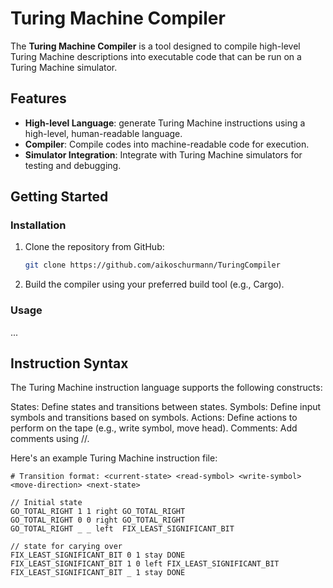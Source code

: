# Turing Machine Compiler

The **Turing Machine Compiler** is a tool designed to compile high-level Turing Machine descriptions into executable code that can be run on a Turing Machine simulator.

## Features

- **High-level Language**: generate Turing Machine instructions using a high-level, human-readable language.
- **Compiler**: Compile codes into machine-readable code for execution.
- **Simulator Integration**: Integrate with Turing Machine simulators for testing and debugging.

## Getting Started

### Installation

1. Clone the repository from GitHub:

    ```bash
    git clone https://github.com/aikoschurmann/TuringCompiler
    ```

2. Build the compiler using your preferred build tool (e.g., Cargo).

### Usage

...


## Instruction Syntax

The Turing Machine instruction language supports the following constructs:

States: Define states and transitions between states.
Symbols: Define input symbols and transitions based on symbols.
Actions: Define actions to perform on the tape (e.g., write symbol, move head).
Comments: Add comments using //.

Here's an example Turing Machine instruction file:

```# Description of a Turing Machine to increment a binary number
# Transition format: <current-state> <read-symbol> <write-symbol> <move-direction> <next-state>

// Initial state
GO_TOTAL_RIGHT 1 1 right GO_TOTAL_RIGHT
GO_TOTAL_RIGHT 0 0 right GO_TOTAL_RIGHT
GO_TOTAL_RIGHT _ _ left  FIX_LEAST_SIGNIFICANT_BIT

// state for carying over
FIX_LEAST_SIGNIFICANT_BIT 0 1 stay DONE
FIX_LEAST_SIGNIFICANT_BIT 1 0 left FIX_LEAST_SIGNIFICANT_BIT
FIX_LEAST_SIGNIFICANT_BIT _ 1 stay DONE
```